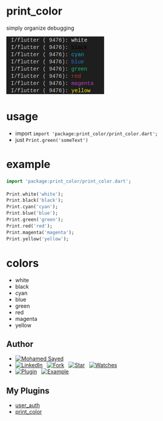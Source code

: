 # print_color

simply organize debugging

![screenshot](screenshot.png)


# usage
* import `import 'package:print_color/print_color.dart';`
* just `Print.green('someText')`


# example
```dart
import 'package:print_color/print_color.dart';

Print.white('white');
Print.black('black');
Print.cyan('cyan');
Print.blue('blue');
Print.green('green');
Print.red('red');
Print.magenta('magenta');
Print.yellow('yellow');
```


# colors

* white
* black
* cyan
* blue
* green
* red
* magenta
* yellow


## Author
* [![Mohamed Sayed](https://image.flaticon.com/icons/png/512/1197/1197516.png)](https://msayed.net)
* [![LinkedIn](https://img.shields.io/badge/LinkedIn-in-0e76a8)](http://linkedin.msayed.net) &nbsp; [![Fork](https://img.shields.io/github/forks/MohamedSayed95/print_color?style=social)](https://github.com/MohamedSayed95/print_color/fork) &nbsp; [![Star](https://img.shields.io/github/stars/MohamedSayed95/print_color?style=social)](https://github.com/MohamedSayed95/print_color/star) &nbsp; [![Watches](https://img.shields.io/github/watchers/MohamedSayed95/print_color?style=social)](https://github.com/MohamedSayed95/print_color/) 
* [![Plugin](https://img.shields.io/badge/Get%20library-pub-blue)](https://pub.dev/packages/print_color) &nbsp; [![Example](https://img.shields.io/badge/Example-Ex-success)](https://pub.dev/packages/print_color#-example-tab-)

## My Plugins
* [user_auth](https://pub.dev/packages/user_auth)
* [print_color](https://pub.dev/packages/print_color)

